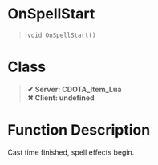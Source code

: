 # OnSpellStart
> `void OnSpellStart()`
# Class
> __✔ Server: CDOTA_Item_Lua__  
> __✖ Client: undefined__  
# Function Description
Cast time finished, spell effects begin.
